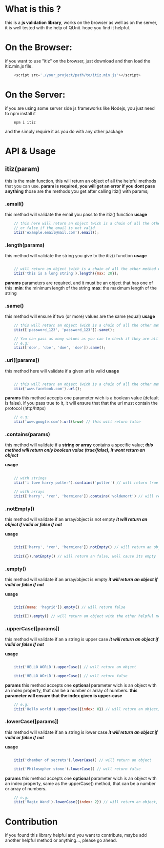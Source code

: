 # What is this ?
this is a **js validation library**, works on the browser as well as on the server, it is well tested with the help of QUnit.
hope you find it helpful.

# On the Browser:
if you want to use "itiz" on the browser, just download and then load the itiz.min.js file.

```js
    <script src='./your_project/path/to/itiz.min.js'></script> 
```

# On the Server:
if you are using some server side js frameworks like Nodejs, you just need to npm install it
```
    npm i itiz 
```
and the simply require it as you do with any other package


# API & Usage

## itiz(param)
this is the main function, this will return an object of all the helpful methods that you can use.
**param is required, you will get an error if you dont pass anything**
those are the methods you get after calling itiz() with params;

### .email()
this method will validate the email you pass to the itiz() function
**usage**
```js
    // this here will return an object (wich is a chain of all the other method,
    // or false if the email is not valid
    itiz('example.email@mail.com').email();
```

### .length(params)
this method will validate the string you give to the itiz() function
**usage**
```js

    // will return an object (wich is a chain of all the other method or false if itiz not valid
    itiz('this is a long string').length({max: 20});

```

**params** 
parameters are required, and it must be an object that has one of this:
**min**: the minimum length of the string
**max**: the maximum length of the string

### .same()
this method will ensure if two (or more) values are the same (equal)
**usage**
```js
    // this will return an object (wich is a chain of all the other method or false if the two values are not the same
    itiz(['password_123', 'password_123']).same();

    // You can pass as many values as you can to check if they are all the same
    // e.g:
    itiz(['doe', 'doe', 'doe', 'doe']).same();
```

### .url([params])
this method here will validate if a given url is valid
**usage**
```js

    // this will return an object (wich is a chain of all the other method or false if the two values are not the same
    itiz('www.facebook.com').url();

```

**params**
this method accepts one parameter wich is a boolean value (default is false).
if you pass true to it, it will ensure that that the url must contain the protocol (http/https)
```js
    // e.g:
    itiz('www.google.com').url(true) // this will return false
```

### .contains(params)
this method will validate if a **string or array** contains a specific value;
***this method will return only boolean value (true/false), it wont return an object*** 

**usage**
```js
    
    // with strings
    itiz('i love harry potter').contains('potter') // will return true

    // with arrays
    itiz(['harry', 'ron', 'hermione']).contains('voldemort') // will return false

```

### .notEmpty()
this method will validate if an array/object is not empty
***it will return an object if valid or false if not***

**usage**
```js

    itiz(['harry', 'ron', 'hermione']).notEmpty() // will return an object with the other helpful methods
    
    itiz({}).notEmpty() // will return an false, well cause its empty

```


### .empty()
this method will validate if an array/object is empty
***it will return an object if valid or false if not***

**usage**
```js

    itiz({name: 'hagrid'}).empty() // will return false

    itiz([]).empty() // will return an object with the other helpful methods

```


### .upperCase([params])
this method will validate if an a string is upper case 
***it will return an object if valid or false if not***

**usage**
```js

    itiz('HELLO WORLD').upperCase() // will return an object

    itiz('HELLO WOrLD').upperCase() // will return false

```

**params**
this method accepts one **optional** parameter wich is an object with an index property, 
that can be a number or array of numbers. **this parameter will ensure that the index given is upper-case**

```js
    // e.g:
    itiz('Hello world').upperCase({index: 0}) // will return an object, cause its valid :)
```

### .lowerCase([params])
this method will validate if an a string is lower case 
***it will return an object if valid or false if not***

**usage**
```js

    itiz('chamber of secrets').lowerCase() // will return an object

    itiz('Philosopher stone').lowerCase() // will return false

```

**params**
this method accepts one **optional** parameter wich is an object with an index property, same as the upperCase() method, 
that can be a number or array of numbers.

```js
    // e.g:
    itiz('Magic Wand').lowerCase({index: 2}) // will return an object, cause its valid :)
```

# Contribution
if you found this library helpful and you want to contribute, maybe add another helpful method or anything..., please go ahead.

